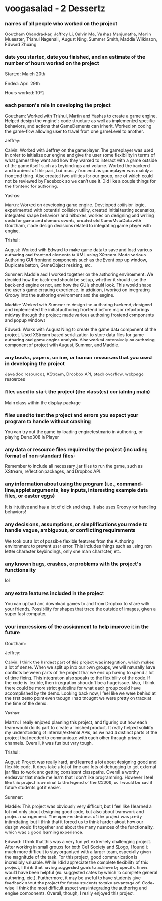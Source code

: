 # voogasalad - 2 Dessertz

### names of all people who worked on the project

Gouttham Chandraekar, Jeffrey Li, Calvin Ma, Yashas Manjunatha, Martin Muenster, Trishul Nagenalli, August Ning, Summer Smith, Maddie Wilkinson, Edward Zhuang

### date you started, date you finished, and an estimate of the number of hours worked on the project

Started: March 20th

Ended: April 29th

Hours worked: 10^2

### each person's role in developing the project

Gouttham: Worked with Trishul, Martin and Yashas to create a game engine. Helped design the engine's code structure as well as implemented specific behaviors, and actions that GameElements can inherit.
Worked on coding the game-flow allowing user to travel from one gameLevel to another. 

Jeffrey:

Calvin: Worked with Jeffrey on the gameplayer. The gameplayer was used in order to initialize our engine and give the user some flexibility 
in terms of what games they want and how they wanted to interact with a game outside of the game itself such as keybindings and volume. Worked
the backend and frontend of this part, but mostly frontend as gameplayer was mainly a frontend thing. Also created two utilities for our group, 
one of which could not be reviewed by Facebook so we can't use it. Did like a couple things for the frontend for authoring. 


Yashas:

Martin: Worked on developing game engine. Developed collision logic, experimented with potential collision utility, created initial testing scenarios, integrated shape behaviors and hitboxes, worked on designing and writing code for game and element events, created old GameMetaData with Gouttham, made design decisions related to integrating game player with engine.

Trishul:

August: Worked with Edward to make game data to save and load various authoring and frontend elements to XML using XStream. Made various Authoring GUI frontend components such as the Event pop up window, Duplicate button, GameObject resizing, etc.

Summer: Maddie and I worked together on the authoring environment. We decided how the back-end should be set up, whether it should use the back-end engine or not, and how the GUIs should look. This would shape the user's game creating experience. In addition, I worked on integrating Groovy into the authoring environment and the engine.

Maddie: Worked with Summer to design the authoring backend; designed and implemented the initial authoring frontend before major refactorings midway through the project; made various authoring frontend components and popup windows

Edward: Works with August Ning to create the game data component of the project. Used XStream based serialization to store data files for game authoring and game engine analysis. Also worked extensively
on authoring component of project with August, Summer, and Maddie.

### any books, papers, online, or human resources that you used in developing the project

Java doc resources, XStream, Dropbox API, stack overflow, webpage resources

### files used to start the project (the class(es) containing main)

Main class within the display package

### files used to test the project and errors you expect your program to handle without crashing

You can try out the game by loading enginetestmario in Authoring, or playing Demo308 in Player.

### any data or resource files required by the project (including format of non-standard files)

Remember to include all necessary .jar files to run the game, such as XStream, reflection packages, and Dropbox API.

### any information about using the program (i.e., command-line/applet arguments, key inputs, interesting example data files, or easter eggs)

It is intuitive and has a lot of click and drag. It also uses Groovy for handling behaviors!

### any decisions, assumptions, or simplifications you made to handle vague, ambiguous, or conflicting requirements

We took out a lot of possible flexible features from the Authoring environment to prevent user error. This includes things such as using non letter character keybindings, only one main character, etc.

### any known bugs, crashes, or problems with the project's functionality

lol

### any extra features included in the project

You can upload and download games to and from Dropbox to share with your friends. Possibility for shapes that trace the outside of images, given a super fast computer.

### your impressions of the assignment to help improve it in the future

Gouttham:

Jeffrey:

Calvin: I think the hardest part of this project was integration, which makes a lot of sense. When we split up into our own groups, we will
naturally have conflicts between parts of the project that we end up having to spend a lot of time fixing. This integration also speaks to
the flexibility of the code. If the code is flexible, then integration shouldn't be a huge issue. Also, I think there could be more strict
guideline for what each group could have accomplished by the demo. Looking back now, I feel like we were behind at the first demo point 
even though I had thought we were pretty on track at the time of the demo. 

Yashas:

Martin: I really enjoyed planning this project, and figuring out how each team would do its part to create a finished product. It really helped solidify my understanding of internal/external APIs, as we had 4 distinct parts of the project that needed to communicate with each other through private channels. Overall, it was fun but very tough.

Trishul:

August: Project was really hard, and learned a lot about designing good and flexible code. It does take a lot of time and lots of debugging to get external jar files to work and getting consistent classpaths. Overall a worthy endeavor that made me learn that I don't like programming. However I feel like this project is seminal to the legend of the CS308, so I would be sad if future students got it easier. 

Summer:

Maddie: This project was obviously very difficult, but I feel like I learned a lot not only about designing good code, but also about teamwork and project management. The open-endedness of the project was pretty intimidating, but I think that it forced us to think harder about how our design would fit together and about the many nuances of the functionality, which was a good learning experience.

Edward: I think that this was a very fun yet extremely challenging project. After working in small groups for both Cell Society and SLogo,
I found it much more difficult to stay organized with a larger team, especially given the magnitude of the task. For this project, good communication is incredibly valuable. 
While I did appreciate the complete flexibility of this project, I think that having suggested goals to achieve by specific times would have been helpful 
(ex. suggested dates by which to complete general authoring, etc.). Furthermore, it may be useful to have students give feedback about the project 
for future students to take advantage of. Code-wise, I think the most difficult aspect was integrating the authoring and engine components. Overall, though, I really enjoyed this project.



